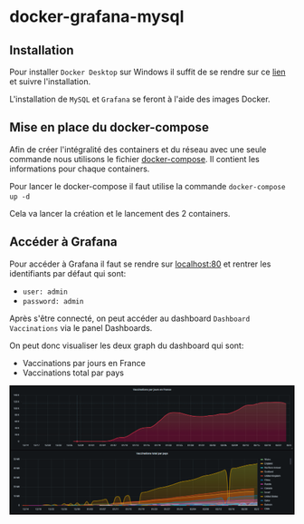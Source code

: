 # docker-grafana-mysql
 
 ## Installation

Pour installer `Docker Desktop` sur Windows il suffit de se rendre sur ce [lien](https://desktop.docker.com/win/stable/Docker%20Desktop%20Installer.exe) et suivre l'installation.

L'installation de `MySQL` et `Grafana` se feront à l'aide des images Docker.

## Mise en place du docker-compose

Afin de créer l'intégralité des containers et du réseau avec une seule commande nous utilisons le fichier [docker-compose](/docker-compose.yml). Il contient les informations pour chaque containers.

Pour lancer le docker-compose il faut utilise la commande `docker-compose up -d`

Cela va lancer la création et le lancement des 2 containers.

## Accéder à Grafana

Pour accéder à Grafana il faut se rendre sur [localhost:80](localhost:80) et rentrer les identifiants par défaut qui sont:

- `user: admin`
- `password: admin` 

Après s'être connecté, on peut accéder au dashboard `Dashboard Vaccinations` via le panel Dashboards.

On peut donc visualiser les deux graph du dashboard qui sont:

- Vaccinations par jours en France
- Vaccinations total par pays

![image](/dashboard.png)